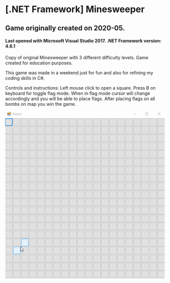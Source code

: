 # [.NET Framework] Minesweeper
## Game originally created on 2020-05.
#### Last opened with Microsoft Visual Studio 2017. .NET Framework version: 4.6.1 ####
<p>Copy of original Minesweeper with 3 different difficulty levels. Game created for education purposes.</p>
<p>This game was made in a weekend just for fun and also for refining my coding skills in C#. </p>
<p>Controls and instructions: Left mouse click to open a square. Press B on keyboard for toggle flag mode. When in flag mode cursor will change accordingly and you will be able to place flags. After placing flags on all bombs on map you win the game.</p>
<p align="center"><img src="Minesweeper.gif"/></p>

